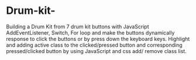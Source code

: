 # Drum-kit-
Building a Drum Kit from 7 drum kit buttons with JavaScript AddEventListener, Switch, For loop and make the buttons dynamically response to click the buttons or by press down the keyboard keys. Highlight and adding active class to the clicked/pressed button and corresponding pressed/clicked button by using JavaScript and css add/ remove class list.
